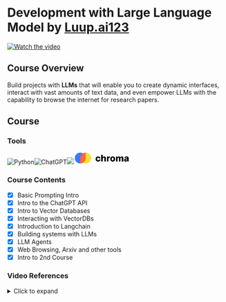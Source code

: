 # Development with Large Language Model by [Luup.ai123](https://www.youtube.com/channel/UCS3Axd8pcTlf6b15sDVpFFg)

[![Watch the video](https://img.youtube.com/vi/https://www.youtube.com/watch?v=xZDB1naRUlk/default.jpg)](https://www.youtube.com/watch?v=xZDB1naRUlk)

## Course Overview

Build projects with **LLMs** that will enable you to create dynamic interfaces, interact with vast amounts of text data, and even empower LLMs with the capability to browse the internet for research papers.

## Course

### Tools

![Python](https://img.shields.io/badge/python-3670A0?style=for-the-badge&logo=python&logoColor=ffdd54)![ChatGPT](https://img.shields.io/badge/chatGPT-74aa9c?style=for-the-badge&logo=openai&logoColor=white)<img src="https://sourcetoad.com/wp-content/uploads/2023/06/LangChain-Horizontal.png" width=113><img src="./artifacts/images/chroma.png" width=130>

### Course Contents

- [x] Basic Prompting Intro
- [x] Intro to the ChatGPT API
- [x] Intro to Vector Databases
- [x] Interacting with VectorDBs
- [x] Introduction to Langchain
- [x] Building systems with LLMs
- [x] LLM Agents
- [x] Web Browsing, Arxiv and other tools
- [x] Intro to 2nd Course

### Video References

<details>
<summary>Click to expand</summary>

- [00:00](https://www.youtube.com/watch?v=xZDB1naRUlk&t=0s) Brief Introduction to LLMs
- [0:12:33](https://www.youtube.com/watch?v=xZDB1naRUlk&t=753s) Quick note from the future
- [0:12:49](https://www.youtube.com/watch?v=xZDB1naRUlk&t=769s) Chatgpt playground (skip this is you know this already)
- [0:19:52](https://www.youtube.com/watch?v=xZDB1naRUlk&t=1192s) GPT API basics (skip this is you know this already)
- [0:33:43](https://www.youtube.com/watch?v=xZDB1naRUlk&t=2023s) Brief intro to `chainlit`
- [0:34:39](https://www.youtube.com/watch?v=xZDB1naRUlk&t=2079s) Cloning chatgpt user interface
- [0:50:24](https://www.youtube.com/watch?v=xZDB1naRUlk&t=3024s) Limitations of our interface
- [0:52:51](https://www.youtube.com/watch?v=xZDB1naRUlk&t=3171s) Adding streaming, backend view, stop sequence button
- [1:05:03](https://www.youtube.com/watch?v=xZDB1naRUlk&t=3903s) Introduction to vector databases
- [1:11:46](https://www.youtube.com/watch?v=xZDB1naRUlk&t=4306s) Vector databases hands on
- [1:20:08](https://www.youtube.com/watch?v=xZDB1naRUlk&t=4808s) QnA with Documents - .txt and .pdf
- [1:32:52](https://www.youtube.com/watch?v=xZDB1naRUlk&t=5572s) Testing out our Q&A system
- [1:37:10](https://www.youtube.com/watch?v=xZDB1naRUlk&t=5830s) Introduction to web-browsing and agents
- [1:43:19](https://www.youtube.com/watch?v=xZDB1naRUlk&t=6199s) AI researcher
- [1:50:34](https://www.youtube.com/watch?v=xZDB1naRUlk&t=6634s) Shell Tool
- [1:53:59](https://www.youtube.com/watch?v=xZDB1naRUlk&t=6839s) Human as a tool
- [1:55:44](https://www.youtube.com/watch?v=xZDB1naRUlk&t=6944s) Create your own tools
- [1:56:37](https://www.youtube.com/watch?v=xZDB1naRUlk&t=6997s) Mini code interpreter plugin(`Replit` tool)
- [1:58:34](https://www.youtube.com/watch?v=xZDB1naRUlk&t=7114s) Searching youtube using agents
- [2:01:20](https://www.youtube.com/watch?v=xZDB1naRUlk&t=7280s) Ending Notes
- [2:01:32](https://www.youtube.com/watch?v=xZDB1naRUlk&t=7292s) `Luup.ai`
- [2:01:45](https://www.youtube.com/watch?v=xZDB1naRUlk&t=7305s) Guide to explore more

</details>
